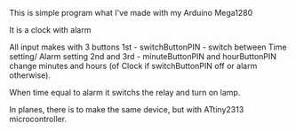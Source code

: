 This is simple program what I've made with my Arduino Mega1280

It is a clock with alarm

All input makes with 3 buttons
1st - switchButtonPIN - switch between Time setting/ Alarm setting
2nd and 3rd - minuteButtonPIN and hourButtonPIN change minutes and hours (of Clock if switchButtonPIN off or alarm otherwise).

When time equal to alarm it switchs the relay and turn on lamp.

In planes, there is to make the same device, but with ATtiny2313 microcontroller.